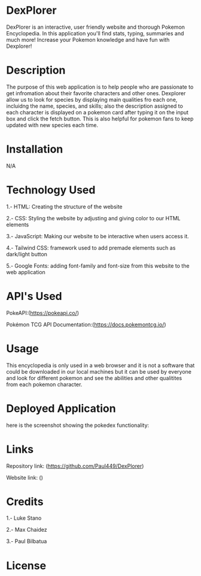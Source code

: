 # DexPlorer
DexPlorer is an interactive, user friendly website and thorough Pokemon Encyclopedia.
In this application you'll find stats, typing, summaries and much more!
Increase your Pokemon knowledge and have fun with Dexplorer!

# Description
The purpose of this web application is to help people who are passionate to get infromation about their favorite
characters and other ones. Dexplorer allow us to look for species by displaying main qualities fro each one, incluidng the name, species, and skills;
also the description assigned to each character is displayed on a pokemon card after typing it on the input box and click the fetch button. This is
also helpful for pokemon fans to keep updated with new species each time.

# Installation

N/A

# Technology Used

1.- HTML: Creating the structure of the website

2.- CSS: Styling the website by adjusting and giving color to our HTML elements

3.- JavaScript: Making our website to be interactive when users access it.

4.- Tailwind CSS: framework used to add premade elements such as dark/light button

5.- Google Fonts: adding font-family and font-size from this website to the web application

# API's Used

 PokeAPI:(https://pokeapi.co/) 

 Pokémon TCG API Documentation:(https://docs.pokemontcg.io/)

# Usage

This encyclopedia is only used in a web browser and it is not a software that could be downloaded in our local machines
but it can be used by everyone and look for different pokemon and see the abilities and other qualitites from each pokemon character.

# Deployed Application

here is the screenshot showing the pokedex functionality:

# Links

Repository link: (https://github.com/Paul449/DexPlorer)

Website link: ()

# Credits

1.- Luke Stano

2.- Max Chaidez

3.- Paul Bilbatua

# License


